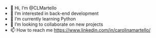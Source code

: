 - 👋 Hi, I’m @CLMartello
- 👀 I’m interested in back-end development
- 🌱 I’m currently learning Python
- 💞️ I’m looking to collaborate on new projects
- 📫 How to reach me https://www.linkedin.com/in/carolinamartello/

<!---
CLMartello/CLMartello is a ✨ special ✨ repository because its `README.md` (this file) appears on your GitHub profile.
You can click the Preview link to take a look at your changes.
--->
